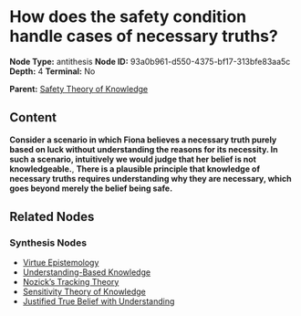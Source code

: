 # How does the safety condition handle cases of necessary truths?

**Node Type:** antithesis
**Node ID:** 93a0b961-d550-4375-bf17-313bfe83aa5c
**Depth:** 4
**Terminal:** No

**Parent:** [Safety Theory of Knowledge](safety-theory-of-knowledge-synthesis-2f30e7ce-358e-4117-b81b-28bd81b1cf4b.md)

## Content

**Consider a scenario in which Fiona believes a necessary truth purely based on luck without understanding the reasons for its necessity. In such a scenario, intuitively we would judge that her belief is not knowledgeable.**, **There is a plausible principle that knowledge of necessary truths requires understanding why they are necessary, which goes beyond merely the belief being safe.**

## Related Nodes

### Synthesis Nodes

- [Virtue Epistemology](virtue-epistemology-synthesis-599c89c3-868b-4883-b204-c671f34bde53.md)
- [Understanding-Based Knowledge](understanding-based-knowledge-synthesis-c46353d4-1028-4a61-9a36-b40566abf816.md)
- [Nozick’s Tracking Theory](nozicks-tracking-theory-synthesis-c83210d7-f6cb-44bd-9c79-3819f47b72c1.md)
- [Sensitivity Theory of Knowledge](sensitivity-theory-of-knowledge-synthesis-1e8ac700-9be4-4da5-8110-031a420e6739.md)
- [Justified True Belief with Understanding](justified-true-belief-with-understanding-synthesis-8ca58190-7f2f-4ce6-8118-41879d48a823.md)
